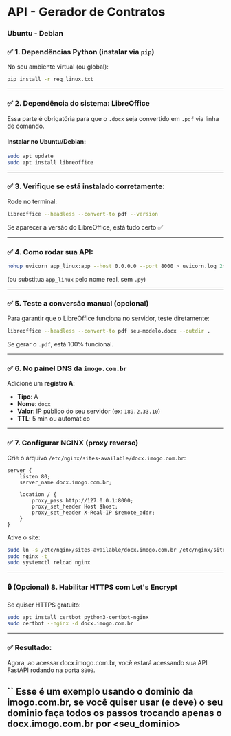 # API - Gerador de Contratos

### Ubuntu - Debian 

### ✅ 1. Dependências Python (instalar via `pip`)

No seu ambiente virtual (ou global):

```bash
pip install -r req_linux.txt
```

---

### ✅ 2. Dependência do sistema: **LibreOffice**

Essa parte é obrigatória para que o `.docx` seja convertido em `.pdf` via linha de comando.

#### Instalar no Ubuntu/Debian:

```bash
sudo apt update
sudo apt install libreoffice
```

---

### ✅ 3. Verifique se está instalado corretamente:

Rode no terminal:

```bash
libreoffice --headless --convert-to pdf --version
```

Se aparecer a versão do LibreOffice, está tudo certo ✅

---

### ✅ 4. Como rodar sua API:

```bash
nohup uvicorn app_linux:app --host 0.0.0.0 --port 8000 > uvicorn.log 2>&1 &
```

(ou substitua `app_linux` pelo nome real, sem `.py`)

---

### ✅ 5. Teste a conversão manual (opcional)

Para garantir que o LibreOffice funciona no servidor, teste diretamente:

```bash
libreoffice --headless --convert-to pdf seu-modelo.docx --outdir .
```

Se gerar o `.pdf`, está 100% funcional.

---

### ✅ 6. No painel DNS da `imogo.com.br`

Adicione um **registro A**:

- **Tipo**: A  
- **Nome**: `docx`  
- **Valor**: IP público do seu servidor (ex: `189.2.33.10`)  
- **TTL**: 5 min ou automático

---

### ✅ 7. Configurar NGINX (proxy reverso)

Crie o arquivo `/etc/nginx/sites-available/docx.imogo.com.br`:

```nginx
server {
    listen 80;
    server_name docx.imogo.com.br;

    location / {
        proxy_pass http://127.0.0.1:8000;
        proxy_set_header Host $host;
        proxy_set_header X-Real-IP $remote_addr;
    }
}
```

Ative o site:

```bash
sudo ln -s /etc/nginx/sites-available/docx.imogo.com.br /etc/nginx/sites-enabled/
sudo nginx -t
sudo systemctl reload nginx
```

---

### 🔒 (Opcional) 8. Habilitar HTTPS com Let's Encrypt

Se quiser HTTPS gratuito:

```bash
sudo apt install certbot python3-certbot-nginx
sudo certbot --nginx -d docx.imogo.com.br
```

---

### ✅ Resultado:

Agora, ao acessar docx.imogo.com.br, você estará acessando sua API FastAPI rodando na porta `8000`.

`` Esse é um exemplo usando o dominio da imogo.com.br, se você quiser usar (e deve) o seu dominio faça todos os passos trocando apenas o docx.imogo.com.br por <seu_dominio>
---
